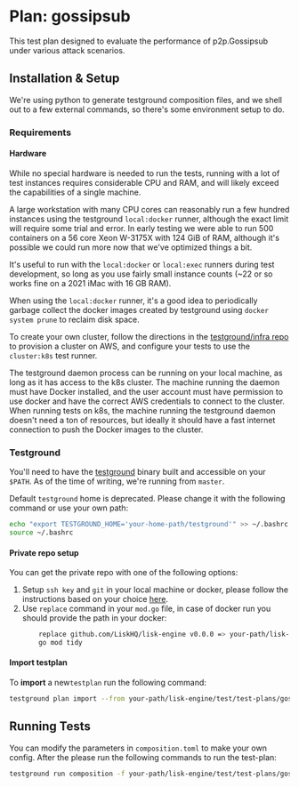 # Plan: gossipsub

This test plan designed to evaluate the performance of p2p.Gossipsub under various attack scenarios.

## Installation & Setup

We're using python to generate testground composition files, and we shell out to a few 
external commands, so there's some environment setup to do.

### Requirements

#### Hardware

While no special hardware is needed to run the tests, running with a lot of test instances requires considerable CPU and
RAM, and will likely exceed the capabilities of a single machine.

A large workstation with many CPU cores can reasonably run a few hundred instances using the testground
`local:docker` runner, although the exact limit will require some trial and error. In early testing we were able to
run 500 containers on a 56 core Xeon W-3175X with 124 GiB of RAM, although it's possible we could run more
now that we've optimized things a bit.

It's useful to run with the `local:docker` or `local:exec` runners during test development, so long as you use
fairly small instance counts (~22 or so works fine on a 2021 iMac with 16 GB RAM).

When using the `local:docker` runner, it's a good idea to periodically garbage collect the docker images created by
testground using `docker system prune` to reclaim disk space.

To create your own cluster, follow the directions in the [testground/infra repo](https://github.com/testground/infra)
to provision a cluster on AWS, and configure your tests to use the `cluster:k8s` test runner.

The testground daemon process can be running on your local machine, as long as it has access to the k8s cluster.
The machine running the daemon must have Docker installed, and the user account must have permission to use
docker and have the correct AWS credentials to connect to the cluster. 
When running tests on k8s, the machine running the testground daemon doesn't need a ton of resources,
but ideally it should have a fast internet connection to push the Docker images to the cluster.

### Testground

You'll need to have the [testground](https://github.com/testground/testground#getting-started) binary built and accessible
on your `$PATH`. As of the time of writing, we're running from `master`.

Default `testground` home is deprecated. Please change it with the following command or use your own path:
```bash
echo "export TESTGROUND_HOME='your-home-path/testground'" >> ~/.bashrc
source ~/.bashrc
```

#### Private repo setup

You can get the private repo with one of the following options:

 1. Setup `ssh key` and `git` in your local machine or docker, please follow the instructions based on your choice [here](https://github.com/LiskHQ/lisk-engine/blob/main/test/test-plans/ping/README.md#running-tests).
 2. Use `replace` command in your `mod.go` file, in case of docker run you should provide the path in your docker:
     ```bash
         replace github.com/LiskHQ/lisk-engine v0.0.0 => your-path/lisk-engine/
         go mod tidy
     ```

#### Import testplan

To **import** a new`testplan` run the following command:
```bash
testground plan import --from your-path/lisk-engine/test/test-plans/gossipsub --name gossipsub
```

## Running Tests
You can modify the parameters in `composition.toml` to make your own config. After the please run the following commands to run the test-plan:
```bash
testground run composition -f your-path/lisk-engine/test/test-plans/gossipsub/composition.toml  --collect -o path-to-output
```
